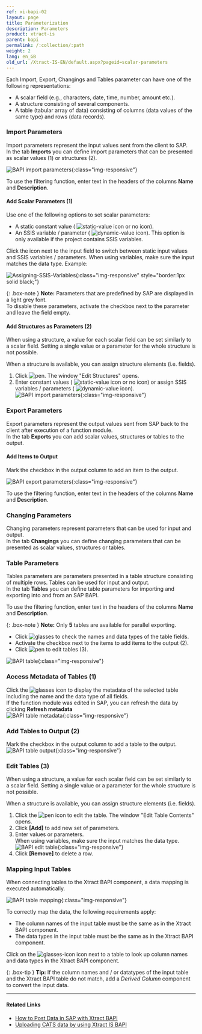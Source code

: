 ```yaml
---
ref: xi-bapi-02
layout: page
title: Parameterization
description: Parameters
product: xtract-is
parent: bapi
permalink: /:collection/:path
weight: 2
lang: en_GB
old_url: /Xtract-IS-EN/default.aspx?pageid=scalar-parameters
---
```


Each Import, Export, Changings and Tables parameter can have one of the following representations:

- A scalar field (e.g., characters, date, time, number, amount etc.).
- A structure consisting of several components.
- A table (tabular array of data) consisting of columns (data values of the same type) and rows (data records).


### Import Parameters
Import parameters represent the input values sent from the client to SAP. <br>
In the tab **Imports** you can define import parameters that can be presented as scalar values (1) or structures (2). 

![BAPI import parameters](/img/content/XU-BAPI-Parameters.png){:class="img-responsive"}

To use the filtering function, enter text in the headers of the columns **Name** and **Description**. <br>

#### Add Scalar Parameters (1)

Use one of the following options to set scalar parameters:
- A static constant value ( ![static-value](/img/content/icons/runtime-parameters-static.png) icon or no icon).
- An SSIS variable / parameter ( ![dynamic-value](/img/content/icons/runtime-parameters-dynamic.png) icon). This option is only available if the project contains SSIS variables.

Click the icon next to the input field to switch between static input values and SSIS variables / parameters.
When using variables, make sure the input matches the data type. Example:

![Assigning-SSIS-Variables](/img/content/xis/ssis-variables.gif){:class="img-responsive" style="border:1px solid black;"}

{: .box-note }
**Note:** Parameters that are predefined by SAP are displayed in a light grey font. <br>
To disable these parameters, activate the checkbox next to the parameter and leave the field empty. <br>

#### Add Structures as Parameters (2)

When using a structure, a value for each scalar field can be set similarly to a scalar field. 
Setting a single value or a parameter for the whole structure is not possible.

When a structure is available, you can assign structure elements (i.e. fields).<br>
1. Click ![pen](/img/content/icons/pen.png). The window "Edit Structures" opens.
2. Enter constant values ( ![static-value](/img/content/icons/runtime-parameters-static.png) icon or no icon) or assign SSIS variables / parameters ( ![dynamic-value](/img/content/icons/runtime-parameters-dynamic.png) icon).
![BAPI import parameters](/img/content/BAPI-Edit-Structure.png){:class="img-responsive"}

### Export Parameters
Export parameters represent the output values sent from SAP back to the client after execution of a function module. <br>
In the tab **Exports** you can add scalar values, structures or tables to the output. 

#### Add Items to Output
Mark the checkbox in the output column to add an item to the output.<br>

![BAPI export parameters](/img/content/xis/XtractBAPI_ExportParams.png){:class="img-responsive"}

To use the filtering function, enter text in the headers of the columns **Name** and **Description**. <br>

### Changing Parameters

Changing parameters represent parameters that can be used for input and output. <br>
In the tab **Changings** you can define changing parameters that can be presented as scalar values, structures or tables.

### Table Parameters

Tables parameters are parameters presented in a table structure consisting of multiple rows. Tables can be used for input and output.<br>
In the tab **Tables** you can define table parameters for importing and exporting into and from an SAP BAPI. 

To use the filtering function, enter text in the headers of the columns **Name** and **Description**.

{: .box-note }
**Note:** Only **5** tables are available for parallel exporting.

- Click ![glasses](/img/content/icons/glasses.png) to check the names and data types of the table fields.
- Activate the checkbox next to the items to add items to the output (2).
- Click ![pen](/img/content/icons/pen.png) to edit tables (3).

![BAPI table](/img/content/xis/XtractBAPI_TableParams.png){:class="img-responsive"}

### Access Metadata of Tables (1)
Click the ![glasses](/img/content/icons/glasses.png) icon to display the metadata of the selected table including the name and the data type of all fields. <br> 
If the function module was edited in SAP, you can refresh the data by clicking **Refresh metadata**<br>
![BAPI table metadata](/img/content/BAPI-Table-Metadata.png){:class="img-responsive"}

### Add Tables to Output (2)

Mark the checkbox in the output column to add a table to the output.<br> 
![BAPI table output](/img/content/BAPI-Table-Output.png){:class="img-responsive"}

### Edit Tables (3)

When using a structure, a value for each scalar field can be set similarly to a scalar field. 
Setting a single value or a parameter for the whole structure is not possible.

When a structure is available, you can assign structure elements (i.e. fields).<br>

 1. Click the ![pen](/img/content/icons/pen.png) icon to edit the table. The window "Edit Table Contents" opens.
 2. Click **[Add]** to add new set of parameters.<br>
 3. Enter values or parameters.<br>
When using variables, make sure the input matches the data type.
![BAPI edit table](/img/content/BAPI-Edit-Table-Contents.png){:class="img-responsive"}
4. Click **[Remove]** to delete a row.

### Mapping Input Tables

When connecting tables to the Xtract BAPI component, a data mapping is executed automatically. 

![BAPI table mapping](/img/content/ssis-write-xtractis-fuba-02.png){:class="img-responsive"}

To correctly map the data, the following requirements apply:

- The column names of the input table must be the same as in the Xtract BAPI component.
- The data types in the input table must be the same as in the Xtract BAPI component.

Click on the ![glasses-icon](/img/content/icons/glasses.png) icon next to a table to look up column names and data types in the Xtract BAPI component.

{: .box-tip }
**Tip:** If the column names and / or datatypes of the input table and the Xtract BAPI table do not match, add a *Derived Column* component to convert the input data.

*****
#### Related Links
- [How to Post Data in SAP with Xtract BAPI](https://kb.theobald-software.com/xtract-is/how-to-post-data-in-sap)
- [Uploading CATS data by using Xtract IS BAPI](https://kb.theobald-software.com/xtract-is/uploading-cats-data-by-using-xtract-is-bapi)